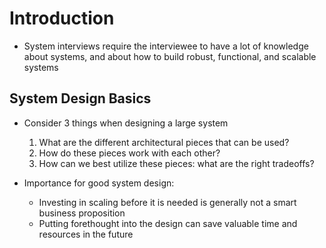 # Introduction
- System interviews require the interviewee to have a lot of knowledge about systems, and about how to build robust, functional, and scalable systems
## System Design Basics
* Consider 3 things when designing a large system
    1. What are the different architectural pieces that can be used?
    2. How do these pieces work with each other?
    3. How can we best utilize these pieces: what are the right tradeoffs?

* Importance for good system design:
    * Investing in scaling before it is needed is generally not a smart business proposition
    * Putting forethought into the design can save valuable time and resources in the future
